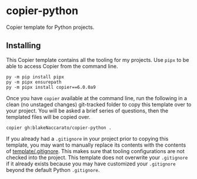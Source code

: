 # copier-python

Copier template for Python projects.

## Installing

This Copier template contains all the tooling for my projects. Use `pipx` to be able to access Copier from the command line.

```Shell
py -m pip install pipx
py -m pipx ensurepath
py -m pipx install copier==6.0.0a9
```

Once you have `copier` available at the command line, run the following in a clean (no unstaged changes) git-tracked folder to copy this template over to your project. You will be asked a brief series of questions, then the templated files will be copied over.

```Shell
copier gh:blakeNaccarato/copier-python .
```

If you already had a `.gitignore` in your project prior to copying this template, you may want to manually replace its contents with the contents of [template/.gitignore](https://raw.githubusercontent.com/blakeNaccarato/copier-python/main/template/.gitignore.jinja). This makes sure that tooling configurations are not checked into the project. This template does not overwrite your `.gitignore` if it already exists because you may have customized your `.gitignore` beyond the default Python `.gitignore`.
